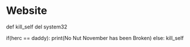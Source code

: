 # Website
def kill_self
    del system32

if(herc == daddy):
    print(No Nut November has been Broken)
else:
    kill_self